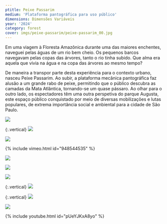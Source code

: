 ```yaml
---
ptitle: Peixe Passarim
medium: 'Plataforma pantográfica para uso público'
dimensions: Dimensões Variáveis
year: '2024'
category: forest
cover: imgs/peixe-passarim/peixe-passarim_00.jpg
---
```

Em uma viagem à Floresta Amazônica durante uma das maiores enchentes, naveguei pelas águas de um rio bem cheio. Os pequenos barcos navegavam pelas copas das árvores, tanto o rio tinha subido. Que alma era aquela que vivia na água e na copa das árvores ao mesmo tempo?

De maneira a transpor parte desta experiência para o contexto urbano, nasceu Peixe Passarim. Ao subir, a plataforma mecânica pantográfica faz alusão a um grande rabo de peixe, permitindo que o público descubra as camadas da Mata Atlântica, tornando-se um quase pássaro. Ao olhar para o outro lado, os espectadores têm uma outra perspetiva do parque Augusta, este espaço público conquistado por meio de diversas mobilizações e lutas populares, de extrema importância social e ambiental para a cidade de São Paulo. 

![]({{site.baseurl}}/imgs/peixe-passarim/peixe-passarim_01.jpg)

{:.vertical}
![]({{site.baseurl}}/imgs/peixe-passarim/peixe-passarim_02.jpg)

![]({{site.baseurl}}/imgs/peixe-passarim/peixe-passarim_03.jpg)

{% include vimeo.html id="948544535" %}

![]({{site.baseurl}}/imgs/peixe-passarim/peixe-passarim_04.jpg)

![]({{site.baseurl}}/imgs/peixe-passarim/peixe-passarim_05.jpg)

![]({{site.baseurl}}/imgs/peixe-passarim/peixe-passarim_06.jpg)

{:.vertical}
![]({{site.baseurl}}/imgs/peixe-passarim/peixe-passarim_07.jpg)

{:.vertical}
![]({{site.baseurl}}/imgs/peixe-passarim/peixe-passarim_08.jpg)

![]({{site.baseurl}}/imgs/peixe-passarim/peixe-passarim_09.jpg)

{% include youtube.html id="pUeYJKxA8yo" %}
